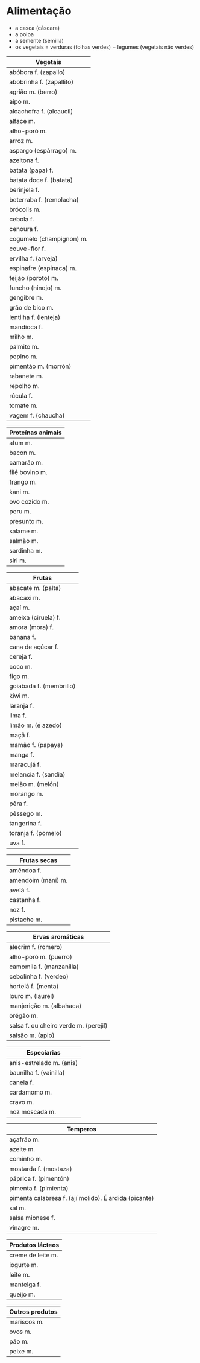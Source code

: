 # Alimentação

* a casca (cáscara)
* a polpa
* a semente (semilla)
* os vegetais = verduras (folhas verdes) + legumes (vegetais não verdes)

| Vegetais |
| -- |
| abóbora f. (zapallo) |
| abobrinha f. (zapallito) |
| agrião m. (berro) |
| aipo m. |
| alcachofra f. (alcaucil) |
| alface m. |
| alho-poró m. |
| arroz m. |
| aspargo (espárrago) m. |
| azeitona f. |
| batata (papa) f. |
| batata doce f. (batata) |
| berinjela f. |
| beterraba f. (remolacha) |
| brócolis m. |
| cebola f. |
| cenoura f. |
| cogumelo (champignon) m. |
| couve-flor f. |
| ervilha f. (arveja) |
| espinafre (espinaca) m. |
| feijão (poroto) m. |
| funcho (hinojo) m. |
| gengibre m.  |
| grão de bico m. |
| lentilha f. (lenteja) |
| mandioca f. |
| milho m. |
| palmito m. |
| pepino m. |
| pimentão m. (morrón) |
| rabanete m. |
| repolho m. |
| rúcula f. |
| tomate m.|
| vagem f. (chaucha) |

| Proteínas animais |
| -- |
| atum m. |
| bacon m. |
| camarão m. |
| filé bovino m. |
| frango m. |
| kani m. |
| ovo cozido m. |
| peru m. |
| presunto m. |
| salame m. |
| salmão m. |
| sardinha m. |
| siri m. |

| Frutas |
| -- |
| abacate m. (palta) |
| abacaxi m. |
| açaí m. |
| ameixa (ciruela) f. |
| amora (mora) f. |
| banana f. |
| cana de açúcar f. |
| cereja f. |
| coco m. |
| figo m. |
| goiabada f. (membrillo) |
| kiwi m. |
| laranja f. |
| lima f. |
| limão m. (é azedo) |
| maçã f. |
| mamão f. (papaya) |
| manga f. |
| maracujá f. |
| melancia f. (sandia) |
| melão m. (melón) |
| morango m. |
| pêra f. |
| pêssego m. |
| tangerina f.  |
| toranja f. (pomelo) |
| uva f. |

| Frutas secas |
| -- |
| amêndoa f. |
| amendoim (maní) m. |
| avelã f. |
| castanha f. |
| noz f. |
| pistache m. |

| Ervas aromáticas |
| -- |
| alecrim f. (romero) |
| alho-poró m. (puerro) |
| camomila f. (manzanilla) |
| cebolinha f. (verdeo) |
| hortelã f. (menta) |
| louro m. (laurel) |
| manjerição m. (albahaca) |
| orégão m. |
| salsa f. ou cheiro verde m. (perejil) |
| salsão m. (apio) |

| Especiarias |
| -- |
| anis-estrelado m. (anis) |
| baunilha f. (vainilla) |
| canela f. |
| cardamomo m. |
| cravo m. |
| noz moscada m. |

| Temperos |
| -- |
| açafrão m. |
| azeite m. |
| cominho m. |
| mostarda f. (mostaza) |
| páprica f. (pimentón) |
| pimenta f. (pimienta) |
| pimenta calabresa f. (ají  molido). É ardida (picante) |
| sal m. |
| salsa mionese f. |
| vinagre m. |

| Produtos lácteos |
| -- |
| creme de leite m. |
| iogurte m. |
| leite m. |
| manteiga f. |
| queijo m. |

| Outros produtos |
| -- |
| mariscos m. |
| ovos m. |
| pão m. |
| peixe m. |
